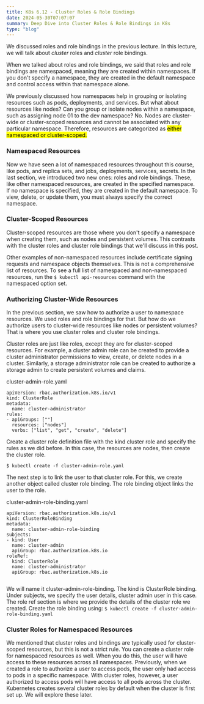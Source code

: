 ```yaml
---
title: K8s 6.12 - Cluster Roles & Role Bindings
date: 2024-05-30T07:07:07
summary: Deep Dive into Cluster Roles & Role Bindings in K8s
type: "blog"
---
```

We discussed roles and role bindings in the previous lecture. In this lecture, we will talk about *cluster* roles and *cluster* role bindings. 

When we talked about roles and role bindings, we said that roles and role bindings are namespaced, meaning they are created within namespaces. If you don't specify a namespace, they are created in the default namespace and control access within that namespace alone. 

We previously discussed how namespaces help in grouping or isolating resources such as pods, deployments, and services. But what about resources like nodes? Can you group or isolate nodes within a namespace, such as assigning node 01 to the dev namespace? No. Nodes are cluster-wide or cluster-scoped resources and cannot be associated with any particular namespace. Therefore, resources are categorized as <mark>either namespaced or cluster-scoped.</mark>

### Namespaced Resources
Now we have seen a lot of namespaced resources throughout this course, like pods, and replica sets, and jobs, deployments, services, secrets. In the last section, we introduced two new ones: roles and role bindings. These, like other namespaced resources, are created in the specified namespace. If no namespace is specified, they are created in the default namespace. To view, delete, or update them, you must always specify the correct namespace.

### Cluster-Scoped Resources
Cluster-scoped resources are those where you don't specify a namespace when creating them, such as nodes and persistent volumes. This contrasts with the cluster roles and cluster role bindings that we'll discuss in this post. 

Other examples of non-namespaced resources include certificate signing requests and namespace objects themselves. This is not a comprehensive list of resources. To see a full list of namespaced and non-namespaced resources, run the `$ kubectl api-resources` command with the namespaced option set.

### Authorizing Cluster-Wide Resources
In the previous section, we saw how to authorize a user to namespace resources. We used roles and role bindings for that. But how do we authorize users to cluster-wide resources like nodes or persistent volumes? That is where you use cluster roles and cluster role bindings. 

Cluster roles are just like roles, except they are for cluster-scoped resources. For example, a cluster admin role can be created to provide a cluster administrator permissions to view, create, or delete nodes in a cluster. Similarly, a storage administrator role can be created to authorize a storage admin to create persistent volumes and claims.

cluster-admin-role.yaml
```
apiVersion: rbac.authorization.k8s.io/v1
kind: ClusterRole
metadata:
  name: cluster-administrator
rules:
- apiGroups: [""]
  resources: ["nodes"]
  verbs: ["list", "get", "create", "delete"]
```

Create a cluster role definition file with the kind cluster role and specify the rules as we did before. In this case, the resources are nodes, then create the cluster role. 

`$ kubectl create -f cluster-admin-role.yaml`

The next step is to link the user to that cluster role. For this, we create another object called cluster role binding. The role binding object links the user to the role. 

cluster-admin-role-binding.yaml
```
apiVersion: rbac.authorization.k8s.io/v1
kind: ClusterRoleBinding
metadata:
  name: cluster-admin-role-binding
subjects:
- kind: User
  name: cluster-admin
  apiGroup: rbac.authorization.k8s.io
roleRef:
  kind: ClusterRole
  name: cluster-administrator
  apiGroup: rbac.authorization.k8s.io
  
```
We will name it cluster-admin-role-binding. The kind is ClusterRole binding. Under subjects, we specify the user details, cluster admin user in this case. The role ref section is where we provide the details of the cluster role we created. Create the role binding using:
`$ kubectl create -f cluster-admin-role-binding.yaml`

### Cluster Roles for Namespaced Resources
  
We mentioned that cluster roles and bindings are typically used for cluster-scoped resources, but this is not a strict rule. You can create a cluster role for namespaced resources as well. When you do this, the user will have access to these resources across all namespaces. Previously, when we created a role to authorize a user to access pods, the user only had access to pods in a specific namespace. With cluster roles, however, a user authorized to access pods will have access to all pods across the cluster. Kubernetes creates several cluster roles by default when the cluster is first set up. We will explore these later.